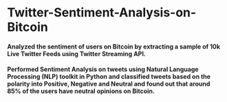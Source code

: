# Twitter-Sentiment-Analysis-on-Bitcoin

#### Analyzed the sentiment of users on Bitcoin by extracting a sample of 10k Live Twitter Feeds using Twitter Streaming API. 
#### Performed Sentiment Analysis on tweets using Natural Language Processing (NLP) toolkit in Python and classified tweets based on the polarity into Positive, Negative and Neutral and found out that around 85% of the users have neutral opinions on Bitcoin.
